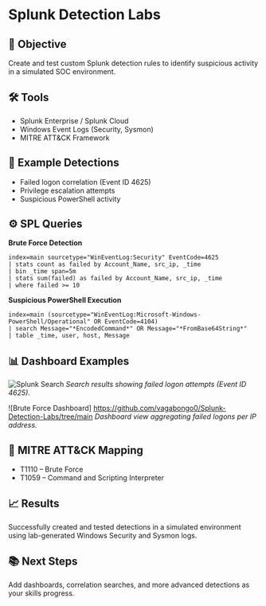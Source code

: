 # Splunk Detection Labs

## 🧠 Objective  
Create and test custom Splunk detection rules to identify suspicious activity in a simulated SOC environment.

## 🛠 Tools  
- Splunk Enterprise / Splunk Cloud  
- Windows Event Logs (Security, Sysmon)  
- MITRE ATT&CK Framework  

## 🧩 Example Detections  
- Failed logon correlation (Event ID 4625)  
- Privilege escalation attempts  
- Suspicious PowerShell activity  

## ⚙️ SPL Queries  
**Brute Force Detection**
```spl
index=main sourcetype="WinEventLog:Security" EventCode=4625
| stats count as failed by Account_Name, src_ip, _time
| bin _time span=5m
| stats sum(failed) as failed by Account_Name, src_ip, _time
| where failed >= 10
```

**Suspicious PowerShell Execution**
```spl
index=main (sourcetype="WinEventLog:Microsoft-Windows-PowerShell/Operational" OR EventCode=4104)
| search Message="*EncodedCommand*" OR Message="*FromBase64String*"
| table _time, user, host, Message
```

## 📊 Dashboard Examples  


![Splunk Search](dashboards/splunk_search_4625.png)
*Search results showing failed logon attempts (Event ID 4625).*

![Brute Force Dashboard] https://github.com/vagabongo0/Splunk-Detection-Labs/tree/main
*Dashboard view aggregating failed logons per IP address.*
## 🔖 MITRE ATT&CK Mapping  
- T1110 – Brute Force  
- T1059 – Command and Scripting Interpreter  

## 📈 Results  
Successfully created and tested detections in a simulated environment using lab-generated Windows Security and Sysmon logs.

## 📚 Next Steps  
Add dashboards, correlation searches, and more advanced detections as your skills progress.

